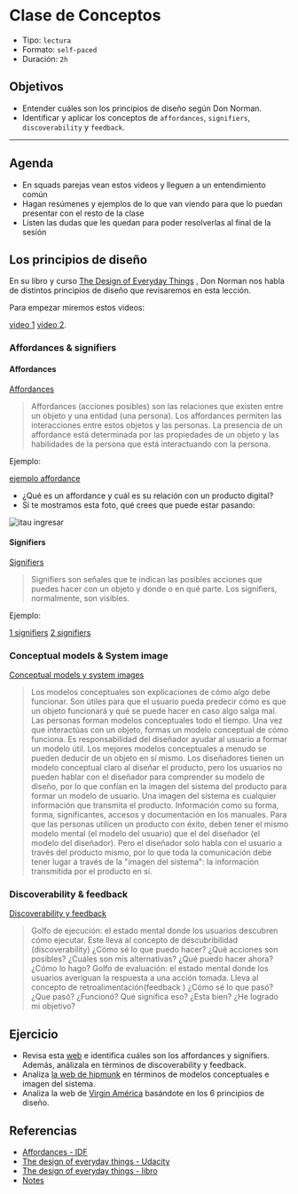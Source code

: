 # Clase de Conceptos

- Tipo: `lectura`
- Formato: `self-paced`
- Duración: `2h`

## Objetivos

- Entender cuáles son los principios de diseño según Don Norman.
- Identificar y aplicar los conceptos de `affordances`, `signifiers`,
  `discoverability` y `feedback`.

***

## Agenda

- En squads parejas vean estos videos y lleguen a un entendimiento común
- Hagan resúmenes y ejemplos de lo que van viendo para que lo puedan presentar
  con el resto de la clase
- Listen las dudas que les quedan para poder resolverlas al final de la sesión

## Los principios de diseño

En su libro y curso [The Design of Everyday Things](https://www.udacity.com/course/intro-to-the-design-of-everyday-things--design101)
, Don Norman nos habla de distintos principios de diseño que revisaremos en esta
lección.

Para empezar miremos estos videos:

[video 1](https://youtu.be/tZkP9evOAtI)
[video 2](https://youtu.be/tmw1T-xqw5U).

### Affordances & signifiers

#### Affordances

[Affordances](https://youtu.be/a6F0EYCUjcE)

> Affordances (acciones posibles) son las relaciones que existen entre un objeto
y una entidad (una persona). Los affordances permiten las interacciones entre
estos objetos y las personas. La presencia de un affordance está determinada
por las propiedades de un objeto y las habilidades de la persona que está
interactuando con la persona.

Ejemplo:

[ejemplo affordance](https://youtu.be/iDrlD0kGaQo)

- ¿Qué es un affordance y cuál es su relación con un producto digital?
- Si te mostramos esta foto, qué crees que puede estar pasando:

![itau ingresar](https://lh5.googleusercontent.com/zYKvjSGgc6rwLt3Y24VPOlDmyb4C1sTmn2xfboy73HFjbP6FV7t-4xchymGuboRf8qAiOGh0ah_yw4TGsj7YAGjQrWbB_IUe5G6H6cQ1YgwrdN9RmmpiATzCNoYg8CKMD1z8_5jSKRo)

#### Signifiers

[Signifiers](https://youtu.be/ZQ-jirlAoD4)

> Signifiers son señales que te indican las posibles acciones que puedes hacer
con un objeto y donde o en qué parte. Los signifiers, normalmente, son visibles.

Ejemplo:

[1 signifiers](https://youtu.be/gCj1YwBYfQw)
[2 signifiers](https://youtu.be/aYOXN0i9i24)

### Conceptual models & System image

[Conceptual models y system images](https://youtu.be/pAOyWFOFhsg)

> Los modelos conceptuales son explicaciones de cómo algo debe funcionar. Son
útiles para que el usuario pueda predecir cómo es que un objeto funcionará y qué
se puede hacer en caso algo salga mal.
> Las personas forman modelos conceptuales todo el tiempo. Una vez que
interactúas con un objeto, formas un modelo conceptual de cómo funciona. Es
responsabilidad del diseñador ayudar al usuario a formar un modelo útil. Los
mejores modelos conceptuales a menudo se pueden deducir de un objeto en sí
mismo.
> Los diseñadores tienen un modelo conceptual claro al diseñar el producto, pero
los usuarios no pueden hablar con el diseñador para comprender su modelo de
diseño, por lo que confían en la imagen del sistema del producto para formar
un modelo de usuario. Una imagen del sistema es cualquier información que
transmita el producto. Información como su forma, forma, significantes,
accesos y documentación en los manuales.
> Para que las personas utilicen un producto con éxito, deben tener el mismo
modelo mental (el modelo del usuario) que el del diseñador (el modelo del
diseñador). Pero el diseñador solo habla con el usuario a través del producto
mismo, por lo que toda la comunicación debe tener lugar a través de la "imagen
del sistema": la información transmitida por el producto en sí.

### Discoverability & feedback

[Discoverability y feedback](https://youtu.be/313T70aeixc)

> Golfo de ejecución: el estado mental donde los usuarios descubren cómo
ejecutar. Este lleva al concepto de descubribilidad (discoverability) ¿Cómo sé
lo que puedo hacer? ¿Qué acciones son posibles? ¿Cuáles son mis alternativas?
¿Qué puedo hacer ahora? ¿Cómo lo hago?
> Golfo de evaluación: el estado mental donde los usuarios averiguan la
respuesta a una acción tomada. Lleva al concepto de retroalimentación(feedback
) ¿Cómo sé lo que pasó? ¿Que pasó? ¿Funcionó? Qué significa eso? ¿Esta bien?
¿He logrado mi objetivo?

## Ejercicio

- Revisa esta [web](http://www.pacifico.com.pe/) e identifica cuáles son los
  affordances y signifiers. Además, análizala en términos de discoverability y
  feedback.
- Analiza [la web de hipmunk](https://www.hipmunk.com/) en términos de modelos
  conceptuales e imagen del sistema.
- Analiza la web de [Virgin América](https://www.virginamerica.com/book)
  basándote en los 6 principios de diseño.

## Referencias

- [Affordances - IDF](https://www.interaction-design.org/literature/topics/affordances)
- [The design of everyday things - Udacity](http://udacity.com/courses/design101)
- [The design of everyday things - libro](https://www.amazon.com/Design-Everyday-Things-Revised-Expanded/dp/0465050654/ref=sr_1_1?ie=UTF8&qid=1518564635&sr=8-1&keywords=design+of+everyday+things)
- [Notes](https://gist.github.com/dideler/8018644)
